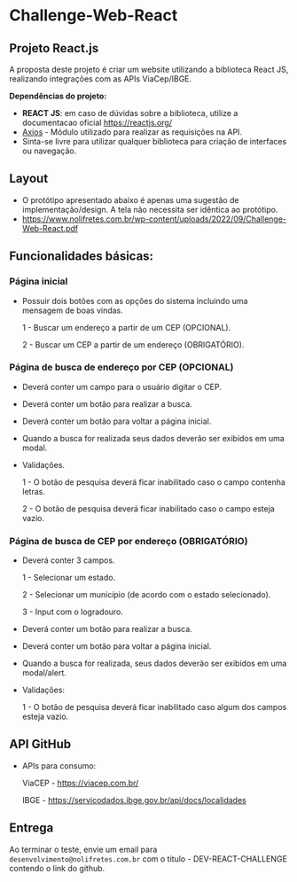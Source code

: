 # Challenge-Web-React

## Projeto React.js

A proposta deste projeto é criar um website utilizando a biblioteca React JS, realizando integrações com as APIs ViaCep/IBGE.

**Dependências do projeto:**

* **REACT JS**: em caso de dúvidas sobre a biblioteca, utilize a documentacao oficial https://reactjs.org/
* [Axios](https://github.com/axios/axios) - Módulo utilizado para realizar as requisições na API.
* Sinta-se livre para utilizar qualquer biblioteca para criação de interfaces ou navegação.

## Layout

- O protótipo apresentado abaixo é apenas uma sugestão de implementação/design. A tela não necessita ser idêntica ao protótipo.
- https://www.nolifretes.com.br/wp-content/uploads/2022/09/Challenge-Web-React.pdf

## Funcionalidades básicas:

### Página inicial

- Possuir dois botões com as opções do sistema incluindo uma mensagem de boas vindas.  

  1 - Buscar um endereço a partir de um CEP (OPCIONAL). 
  
  2 - Buscar um CEP a partir de um endereço (OBRIGATÓRIO). 

### Página de busca de endereço por CEP (OPCIONAL)

- Deverá conter um campo para o usuário digitar o CEP.
- Deverá conter um botão para realizar a busca.
- Deverá conter um botão para voltar a página inicial.
- Quando a busca for realizada seus dados deverão ser exibidos em uma modal.
- Validações.  

  1 - O botão de pesquisa deverá ficar inabilitado caso o campo contenha letras. 
  
  2 - O botão de pesquisa deverá ficar inabilitado caso o campo esteja vazio. 

### Página de busca de CEP por endereço (OBRIGATÓRIO)
 - Deverá conter 3 campos. 
 
   1 - Selecionar um estado.  
  
   2 - Selecionar um município (de acordo com o estado selecionado). 
  
   3 - Input com o logradouro.
  
- Deverá conter um botão para realizar a busca. 
- Deverá conter um botão para voltar a página inicial. 
- Quando a busca for realizada, seus dados deverão ser exibidos em uma modal/alert. 
- Validações:   

  1 - O botão de pesquisa deverá ficar inabilitado caso algum dos campos esteja vazio. 

  
## API GitHub

- APIs para consumo: 
 
  ViaCEP - https://viacep.com.br/ 
  
  IBGE - https://servicodados.ibge.gov.br/api/docs/localidades


## Entrega

 Ao terminar o teste, envie um email para `desenvolvimento@nolifretes.com.br` com o titulo - DEV-REACT-CHALLENGE contendo o link do github. 
